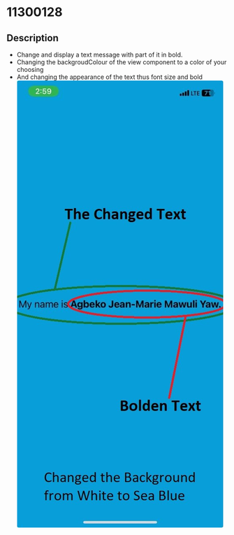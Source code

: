 # 11300128


## Description
- Change and display a text message with part of it in bold.
- Changing the backgroudColour of the view component to a color of your choosing
- And changing the appearance of the text thus font size and bold
  ![picture](<screenshot of my application.jpg>)